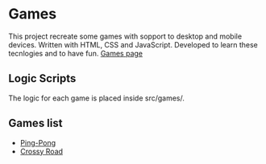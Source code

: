 # Games

This project recreate some games with sopport to desktop and mobile devices.
Written with HTML, CSS and JavaScript. Developed to learn these tecnlogies and to have fun.
[Games page](https://kelwynoliveira.github.io/games.github.io/)

## Logic Scripts
The logic for each game is placed inside src/games/.

## Games list
* [Ping-Pong](https://kelwynoliveira.github.io/games.github.io/games-page/pingpong.html)
* [Crossy Road](https://kelwynoliveira.github.io/games.github.io/games-page/croassy-road.html)
